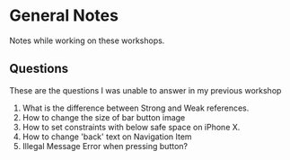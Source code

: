 # General Notes

Notes while working on these workshops.

## Questions

These are the questions I was unable to answer in my previous workshop

1. What is the difference between Strong and Weak references.
2. How to change the size of bar button image
3. How to set constraints with below safe space on iPhone X.
4. How to change 'back' text on Navigation Item
5. Illegal Message Error when pressing button?